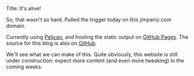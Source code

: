 Title: It's alive!

So, that wasn't so hard. Pulled the trigger today on this jimperio.com domain.

Currently using <a href="http://github.com/getpelican/pelican">Pelican</a>, and hosting the static output on <a href="http://pages.github.com">GitHub Pages</a>. The source for this blog is also on <a href="https://github.com/jimperio/jimperio.blog">GitHub</a>.

We'll see what we can make of this. Quite obviously, this website is still under construction: expect more content (and even more tweaking) in the coming weeks.